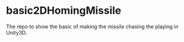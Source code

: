 basic2DHomingMissile
====================

The repo to show the basic of making the missile chasing the playing in Unity3D.
